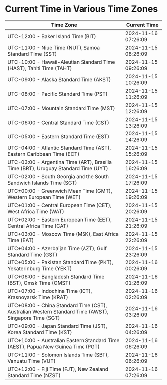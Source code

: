 # Current Time in Various Time Zones

| Time Zone | Current Time |
|-----------|--------------|
| UTC-12:00 - Baker Island Time (BIT) | 2024-11-16 07:26:09 |
| UTC-11:00 - Niue Time (NUT), Samoa Standard Time (SST) | 2024-11-15 08:26:09 |
| UTC-10:00 - Hawaii-Aleutian Standard Time (HAST), Tahiti Time (TAHT) | 2024-11-15 09:26:09 |
| UTC-09:00 - Alaska Standard Time (AKST) | 2024-11-15 10:26:09 |
| UTC-08:00 - Pacific Standard Time (PST) | 2024-11-15 11:26:09 |
| UTC-07:00 - Mountain Standard Time (MST) | 2024-11-15 12:26:09 |
| UTC-06:00 - Central Standard Time (CST) | 2024-11-15 13:26:09 |
| UTC-05:00 - Eastern Standard Time (EST) | 2024-11-15 14:26:09 |
| UTC-04:00 - Atlantic Standard Time (AST), Eastern Caribbean Time (ECT) | 2024-11-15 15:26:09 |
| UTC-03:00 - Argentina Time (ART), Brasília Time (BRT), Uruguay Standard Time (UYT) | 2024-11-15 16:26:09 |
| UTC-02:00 - South Georgia and the South Sandwich Islands Time (SGT) | 2024-11-15 17:26:09 |
| UTC±00:00 - Greenwich Mean Time (GMT), Western European Time (WET) | 2024-11-15 19:26:09 |
| UTC+01:00 - Central European Time (CET), West Africa Time (WAT) | 2024-11-15 20:26:09 |
| UTC+02:00 - Eastern European Time (EET), Central Africa Time (CAT) | 2024-11-15 21:26:09 |
| UTC+03:00 - Moscow Time (MSK), East Africa Time (EAT) | 2024-11-15 22:26:09 |
| UTC+04:00 - Azerbaijan Time (AZT), Gulf Standard Time (GST) | 2024-11-15 23:26:09 |
| UTC+05:00 - Pakistan Standard Time (PKT), Yekaterinburg Time (YEKT) | 2024-11-16 00:26:09 |
| UTC+06:00 - Bangladesh Standard Time (BST), Omsk Time (OMST) | 2024-11-16 01:26:09 |
| UTC+07:00 - Indochina Time (ICT), Krasnoyarsk Time (KRAT) | 2024-11-16 02:26:09 |
| UTC+08:00 - China Standard Time (CST), Australian Western Standard Time (AWST), Singapore Time (SGT) | 2024-11-16 03:26:09 |
| UTC+09:00 - Japan Standard Time (JST), Korea Standard Time (KST) | 2024-11-16 04:26:09 |
| UTC+10:00 - Australian Eastern Standard Time (AEST), Papua New Guinea Time (PGT) | 2024-11-16 06:26:09 |
| UTC+11:00 - Solomon Islands Time (SBT), Vanuatu Time (VUT) | 2024-11-16 06:26:09 |
| UTC+12:00 - Fiji Time (FJT), New Zealand Standard Time (NZST) | 2024-11-16 07:26:09 |
